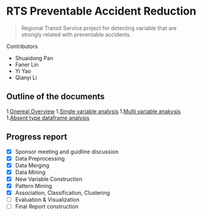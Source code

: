 # RTS Preventable Accident Reduction
> Regional Transit Service project for detecting variable that are strongly related with preventable accidents.


Contributors
- Shuaidong Pan
- Faner Lin
- Yi Yao
- Qianyi Li

## Outline of the documents
  1.[Gnereal Overview]()
  1.[Single variable analysis]()
  1.[Multi variable anakysis]()
  1.[Absent type dataframe analysis](./RTS_3.ipynb)
## Progress report
- [x] Sponsor meeting and guidline discussion
- [x] Data Preprocessing
- [x] Data Merging
- [x] Data Mining
- [x] New Variable Construction
- [x] Pattern Mining
- [x] Association, Classification, Clustering
- [ ] Evaluation & Visualization
- [ ] Final Report construction
